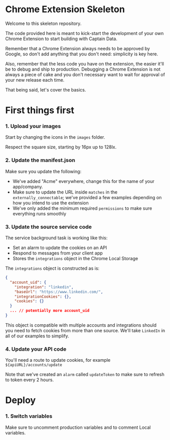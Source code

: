 # Chrome Extension Skeleton

Welcome to this skeleton repository.

The code provided here is meant to kick-start the development of your own Chrome Extension to start building with Captain Data.

Remember that a Chrome Extension always needs to be approved by Google, so don't add anything that you don't need: simplicity is key here.

Also, remember that the less code you have on the extension, the easier it'll be to debug and ship to production. Debugging a Chrome Extension is not always a piece of cake and you don't necessary want to wait for approval of your new release each time.

That being said, let's cover the basics.

# First things first

### 1. Upload your images

Start by changing the icons in the `images` folder.

Respect the square size, starting by 16px up to 128lx.

### 2. Update the manifest.json

Make sure you update the following:

- We've added "Acme" everywhere, change this for the name of your app/company.
- Make sure to update the URL inside `matches` in the `externally_connectable`; we've provided a few examples depending on how you intend to use the extension
- We've only added the minimum required `permissions` to make sure everything runs smoothly

### 3. Update the source service code

The service background task is working like this:

- Set an alarm to update the cookies on an API
- Respond to messages from your client app
- Stores the `integrations` object in the Chrome Local Storage

The `integrations` object is constructed as is:

```json
{
  "account_uid": {
    "integration": "linkedin",
    "baseUrl": "https://www.linkedin.com/",
    "integrationCookies": {},
    "cookies": {}
  }
  ... // potentially more account_uid
}
```

This object is compatible with multiple accounts and integrations should you need to fetch cookies from more than one source. We'll take `LinkedIn` in all of our examples to simplify.

### 4. Update your API code

You'll need a route to update cookies, for example `${apiURL}/accounts/update`

Note that we've created an `alarm` called `updateToken` to make sure to refresh to token every 2 hours.

# Deploy

### 1. Switch variables

Make sure to uncomment production variables and to comment Local variables.

###
